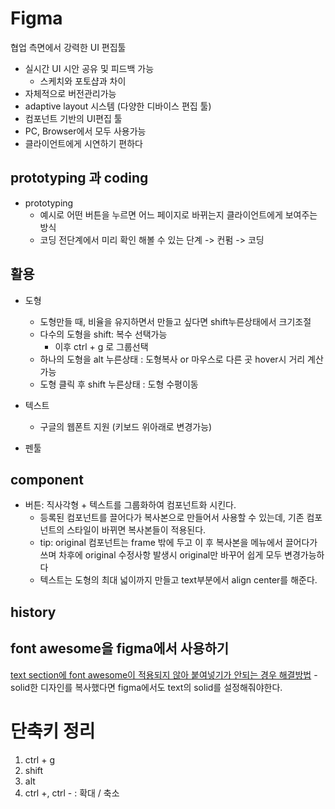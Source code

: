 # Figma
협업 측면에서 강력한 UI 편집툴
- 실시간 UI 시안 공유 및 피드백 가능
    - 스케치와 포토샵과 차이
- 자체적으로 버전관리가능
- adaptive layout 시스템 (다양한 디바이스 편집 툴)
- 컴포넌트 기반의 UI편집 툴
- PC, Browser에서 모두 사용가능
- 클라이언트에게 시연하기 편하다

## prototyping 과 coding
- prototyping
    - 예시로 어떤 버튼을 누르면 어느 페이지로 바뀌는지 클라이언트에게 보여주는 방식
    - 코딩 전단계에서 미리 확인 해볼 수 있는 단계 -> 컨펌 -> 코딩

## 활용
- 도형 
    - 도형만들 때, 비율을 유지하면서 만들고 싶다면 shift누른상태에서 크기조절
    - 다수의 도형을 shift: 복수 선택가능
        - 이후 ctrl + g 로 그룹선택
    - 하나의 도형을 alt 누른상태 : 도형복사 or 마우스로 다른 곳 hover시 거리 계산가능
    - 도형 클릭 후 shift 누른상태 : 도형 수평이동
    
- 텍스트
    - 구글의 웹폰트 지원 (키보드 위아래로 변경가능)

- 펜툴

## component
- 버튼: 직사각형 + 텍스트를 그룹화하여 컴포넌트화 시킨다. 
    - 등록된 컴포넌트를 끌어다가 복사본으로 만들어서 사용할 수 있는데, 기존 컴포넌트의 스타일이 바뀌면 복사본들이 적용된다.
    - tip: original 컴포넌트는 frame 밖에 두고 이 후 복사본을 메뉴에서 끌어다가 쓰며 차후에 original 수정사항 발생시 original만 바꾸어 쉽게 모두 변경가능하다
    - 텍스트는 도형의 최대 넓이까지 만들고 text부분에서 align center를 해준다.


## history

## font awesome을 figma에서 사용하기
[text section에 font awesome이 적용되지 않아 붙여넣기가 안되는 경우 해결방법](https://help.figma.com/hc/en-us/articles/360040449513-Add-icons-to-text-layers-with-icon-fonts)
    - solid한 디자인를 복사했다면 figma에서도 text의 solid를 설정해줘야한다.
# 단축키 정리
1. ctrl + g
2. shift
3. alt
4. ctrl +, ctrl - : 확대 / 축소
